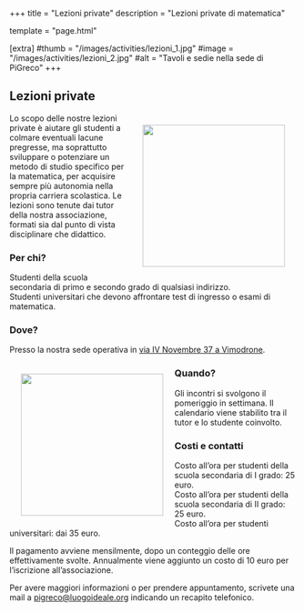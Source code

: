 +++
title = "Lezioni private"
description = "Lezioni private di matematica"

template = "page.html"

[extra]
#thumb = "/images/activities/lezioni_1.jpg"
#image = "/images/activities/lezioni_2.jpg"
#alt = "Tavoli e sedie nella sede di PiGreco"
+++

## Lezioni private

<img src="/images/activities/lezioni_1.jpg" style="float: right; margin: 20px; width: 250px;">

Lo scopo delle nostre lezioni private è aiutare gli studenti a colmare eventuali lacune pregresse, ma soprattutto sviluppare o potenziare un metodo di studio specifico per la matematica, per acquisire sempre più autonomia nella propria carriera scolastica.
Le lezioni sono tenute dai tutor della nostra associazione, formati sia dal punto di vista disciplinare che didattico.


### Per chi?

Studenti della scuola secondaria di primo e secondo grado di qualsiasi indirizzo.  
Studenti universitari che devono affrontare test di ingresso o esami di matematica.


### Dove?
Presso la nostra sede operativa in [via IV Novembre 37 a Vimodrone](https://goo.gl/maps/haRkaJpfMVYaetLx8).  



<img src="/images/activities/lezioni_2.jpg" style="float: left; margin: 20px; width: 250px;">

### Quando?
Gli incontri si svolgono il pomeriggio in settimana. Il calendario viene stabilito tra il tutor e lo studente coinvolto.

### Costi e contatti
Costo all’ora per studenti della scuola secondaria di I grado: 25 euro.  
Costo all’ora per studenti della scuola secondaria di II grado: 25 euro.  
Costo all’ora per studenti universitari: dai 35 euro.  


Il pagamento avviene mensilmente, dopo un conteggio delle ore effettivamente svolte.
Annualmente viene aggiunto un costo di 10 euro per l’iscrizione all’associazione.

Per avere maggiori informazioni o per prendere appuntamento, scrivete una mail a <pigreco@luogoideale.org> indicando un recapito telefonico. 
